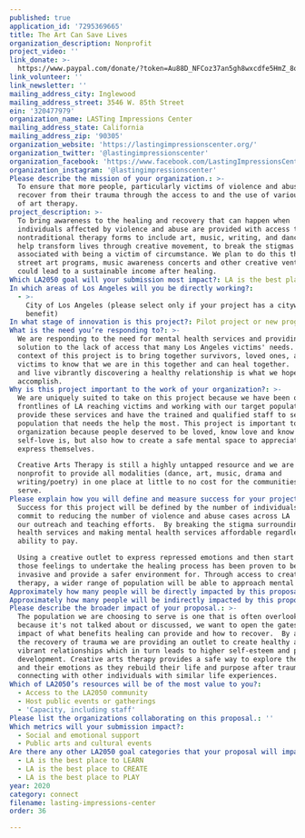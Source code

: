 ```yaml
---
published: true
application_id: '7295369665'
title: The Art Can Save Lives
organization_description: Nonprofit
project_video: ''
link_donate: >-
  https://www.paypal.com/donate/?token=Au88D_NFCoz37an5gh8wxcdfe5HmZ_8onU7QCmkwg8eNYoLY-7ttlePyfOgn2LzxJCKMwm&country.x=US&locale.x=US
link_volunteer: ''
link_newsletter: ''
mailing_address_city: Inglewood
mailing_address_street: 3546 W. 85th Street
ein: '320477979'
organization_name: LASTing Impressions Center
mailing_address_state: California
mailing_address_zip: '90305'
organization_website: 'https://lastingimpressionscenter.org/'
organization_twitter: '@lastingimpressionscenter'
organization_facebook: 'https://www.facebook.com/LastingImpressionsCenter/'
organization_instagram: '@lastingimpressionscenter'
Please describe the mission of your organization.: >-
  To ensure that more people, particularly victims of violence and abuse, can
  recover from their trauma through the access to and the use of various forms
  of art therapy.
project_description: >-
  To bring awareness to the healing and recovery that can happen when
  individuals affected by violence and abuse are provided with access to
  nontraditional therapy forms to include art, music, writing, and dance. To
  help transform lives through creative movement, to break the stigmas
  associated with being a victim of circumstance. We plan to do this through
  street art programs, music awareness concerts and other creative ventures that
  could lead to a sustainable income after healing.  
Which LA2050 goal will your submission most impact?: LA is the best place to CONNECT
In which areas of Los Angeles will you be directly working?:
  - >-
    City of Los Angeles (please select only if your project has a citywide
    benefit)
In what stage of innovation is this project?: Pilot project or new program (testing or implementing a new idea)
What is the need you’re responding to?: >-
  We are responding to the need for mental health services and providing a
  solution to the lack of access that many Los Angeles victims' needs.  The
  context of this project is to bring together survivors, loved ones, allies and
  victims to know that we are in this together and can heal together.  Healing
  and live vibrantly discovering a healthy relationship is what we hope to
  accomplish. 
Why is this project important to the work of your organization?: >-
  We are uniquely suited to take on this project because we have been on the
  frontlines of LA reaching victims and working with our target population to
  provide these services and have the trained and qualified staff to serve the
  population that needs the help the most. This project is important to our
  organization because people deserved to be loved, know love and know what
  self-love is, but also how to create a safe mental space to appreciate and
  express themselves. 

  Creative Arts Therapy is still a highly untapped resource and we are the first
  nonprofit to provide all modalities (dance, art, music, drama and
  writing/poetry) in one place at little to no cost for the communities we
  serve.
Please explain how you will define and measure success for your project.: >-
  Success for this project will be defined by the number of individuals who
  commit to reducing the number of violence and abuse cases across LA  through
  our outreach and teaching efforts.  By breaking the stigma surrounding mental
  health services and making mental health services affordable regardless of
  ability to pay.

  Using a creative outlet to express repressed emotions and then start from
  those feelings to undertake the healing process has been proven to be less
  invasive and provide a safer environment for. Through access to creative arts
  therapy, a wider range of population will be able to approach mental health.
Approximately how many people will be directly impacted by this proposal?: '10000'
Approximately how many people will be indirectly impacted by this proposal?: '100000'
Please describe the broader impact of your proposal.: >-
  The population we are choosing to serve is one that is often overlooked
  because it's not talked about or discussed, we want to open the gates to the
  impact of what benefits healing can provide and how to recover.  By addressing
  the recovery of trauma we are providing an outlet to create healthy and
  vibrant relationships which in turn leads to higher self-esteem and personal
  development. Creative arts therapy provides a safe way to explore themselves
  and their emotions as they rebuild their life and purpose after trauma, while
  connecting with other individuals with similar life experiences.
Which of LA2050’s resources will be of the most value to you?:
  - Access to the LA2050 community
  - Host public events or gatherings
  - 'Capacity, including staff'
Please list the organizations collaborating on this proposal.: ''
Which metrics will your submission impact?:
  - Social and emotional support
  - Public arts and cultural events
Are there any other LA2050 goal categories that your proposal will impact?:
  - LA is the best place to LEARN
  - LA is the best place to CREATE
  - LA is the best place to PLAY
year: 2020
category: connect
filename: lasting-impressions-center
order: 36

---
```

